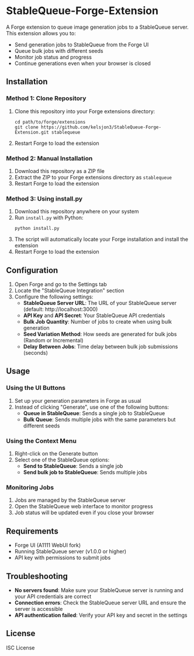 # StableQueue-Forge-Extension

A Forge extension to queue image generation jobs to a StableQueue server. This extension allows you to:

- Send generation jobs to StableQueue from the Forge UI
- Queue bulk jobs with different seeds
- Monitor job status and progress
- Continue generations even when your browser is closed

## Installation

### Method 1: Clone Repository

1. Clone this repository into your Forge extensions directory:
   ```
   cd path/to/forge/extensions
   git clone https://github.com/kelsjon3/StableQueue-Forge-Extension.git stablequeue
   ```

2. Restart Forge to load the extension

### Method 2: Manual Installation

1. Download this repository as a ZIP file
2. Extract the ZIP to your Forge extensions directory as `stablequeue`
3. Restart Forge to load the extension

### Method 3: Using install.py

1. Download this repository anywhere on your system
2. Run `install.py` with Python:
   ```
   python install.py
   ```
3. The script will automatically locate your Forge installation and install the extension
4. Restart Forge to load the extension

## Configuration

1. Open Forge and go to the Settings tab
2. Locate the "StableQueue Integration" section
3. Configure the following settings:
   - **StableQueue Server URL**: The URL of your StableQueue server (default: http://localhost:3000)
   - **API Key** and **API Secret**: Your StableQueue API credentials
   - **Bulk Job Quantity**: Number of jobs to create when using bulk generation
   - **Seed Variation Method**: How seeds are generated for bulk jobs (Random or Incremental)
   - **Delay Between Jobs**: Time delay between bulk job submissions (seconds)

## Usage

### Using the UI Buttons

1. Set up your generation parameters in Forge as usual
2. Instead of clicking "Generate", use one of the following buttons:
   - **Queue in StableQueue**: Sends a single job to StableQueue
   - **Bulk Queue**: Sends multiple jobs with the same parameters but different seeds

### Using the Context Menu

1. Right-click on the Generate button
2. Select one of the StableQueue options:
   - **Send to StableQueue**: Sends a single job
   - **Send bulk job to StableQueue**: Sends multiple jobs

### Monitoring Jobs

1. Jobs are managed by the StableQueue server
2. Open the StableQueue web interface to monitor progress
3. Job status will be updated even if you close your browser

## Requirements

- Forge UI (A1111 WebUI fork)
- Running StableQueue server (v1.0.0 or higher)
- API key with permissions to submit jobs

## Troubleshooting

- **No servers found**: Make sure your StableQueue server is running and your API credentials are correct
- **Connection errors**: Check the StableQueue server URL and ensure the server is accessible
- **API authentication failed**: Verify your API key and secret in the settings

## License

ISC License

